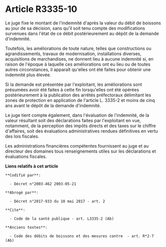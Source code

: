 # Article R3335-10

Le juge fixe le montant de l'indemnité d'après la valeur du débit de boissons au jour de sa décision, sans qu'il soit tenu
compte des modifications survenues dans l'état de ce débit postérieurement au dépôt de la demande d'indemnité. 

Toutefois, les améliorations de toute nature, telles que constructions ou agrandissements, travaux de modernisation,
installations diverses, acquisitions de marchandises, ne donnent lieu à aucune indemnité si, en raison de l'époque à laquelle
ces améliorations ont eu lieu ou de toutes autres circonstances, il apparaît qu'elles ont été faites pour obtenir une
indemnité plus élevée. 

Si la demande est présentée par l'exploitant, les améliorations sont présumées avoir été faites à cette fin lorsqu'elles ont
été opérées postérieurement à la publication des arrêtés préfectoraux délimitant les zones de protection en application de
l'article L. 3335-2 et moins de cinq ans avant le dépôt de la demande d'indemnité. 

Le juge tient compte également, dans l'évaluation de l'indemnité, de la valeur résultant soit des déclarations faites par
l'exploitant en vue, notamment, de la perception des impôts directs et des taxes sur le chiffre d'affaires, soit des
évaluations administratives rendues définitives en vertu des lois fiscales. 

Les administrations financières compétentes fournissent au juge et au directeur des domaines tous renseignements utiles sur
les déclarations et évaluations fiscales.

**Liens relatifs à cet article**

	**Codifié par**:

	  - Décret n°2003-462 2003-05-21

	**Abrogé par**:

	  - Décret n°2017-933 du 10 mai 2017 - art. 2

	**Cite**:

	  - Code de la santé publique - art. L3335-2 (Ab)

	**Anciens textes**:

	  - Code des débits de boissons et des mesures contre  - art. R*2-7 (Ab)
